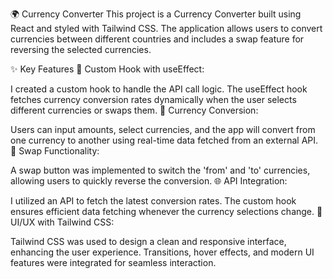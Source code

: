 🌍 Currency Converter
This project is a Currency Converter built using React and styled with Tailwind CSS. The application allows users to convert currencies between different countries and includes a swap feature for reversing the selected currencies.

✨ Key Features
🔧 Custom Hook with useEffect:

I created a custom hook to handle the API call logic. The useEffect hook fetches currency conversion rates dynamically when the user selects different currencies or swaps them.
💱 Currency Conversion:

Users can input amounts, select currencies, and the app will convert from one currency to another using real-time data fetched from an external API.
🔄 Swap Functionality:

A swap button was implemented to switch the 'from' and 'to' currencies, allowing users to quickly reverse the conversion.
🌐 API Integration:

I utilized an API to fetch the latest conversion rates. The custom hook ensures efficient data fetching whenever the currency selections change.
🎨 UI/UX with Tailwind CSS:

Tailwind CSS was used to design a clean and responsive interface, enhancing the user experience. Transitions, hover effects, and modern UI features were integrated for seamless interaction.